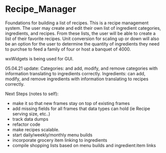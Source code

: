 # Recipe_Manager
Foundations for building a list of recipes.
This is a recipe management system.  The user may create and edit their own list of ingredient categories, ingredients, and recipes.
From these lists, the user will be able to create a list of their favorite recipes.
Unit conversion for scaling up or down will also be an option for the user to determine the quantity of ingredients they need to purchse to feed a family of four or host a banquet of 4000.

wxWidgets is being used for GUI.

05.04.21 update:
Categories: and add, modify, and remove categories with information translating to ingredients correctly.
Ingredients: can add, modify, and remove ingredients with information translating to recipes correctly.

Next Steps (notes to self):
- make it so that new frames stay on top of existing frames
- add missing fields for all frames that data types can hold (ie Recipe serving size, etc..)
- track data dumps
- refactor code
- make recipes scalable.
- start daily/weekly/monthly menu builds
- incorporate grocery item linking to ingredients
- compile shopping lists based on menu builds and ingredient:item links
